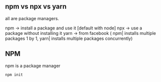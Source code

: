 ## npm vs npx vs yarn

all are package managers.

npm -> install a package and use it [default with node]
npx -> use a package without installing it
yarn -> from facebook ( npm| installs multiple packages 1 by 1, yarn| installs multiple packages concurrently)



## NPM
npm is a package manager

`npm init`